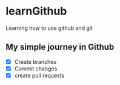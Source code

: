 # learnGithub

Learning how to use github and git

## My simple journey in Github

- [x] Create branches
- [x] Commit changes
- [x] create pull requests
